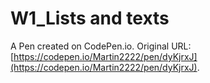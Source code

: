 # W1_Lists and texts

A Pen created on CodePen.io. Original URL: [https://codepen.io/Martin2222/pen/dyKjrxJ](https://codepen.io/Martin2222/pen/dyKjrxJ).

